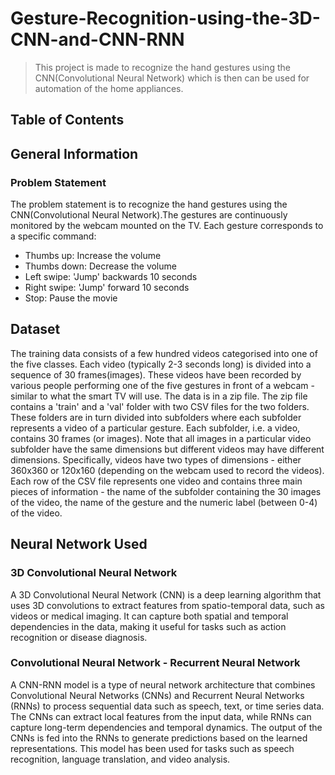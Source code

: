 # Gesture-Recognition-using-the-3D-CNN-and-CNN-RNN
>
> This project is made to recognize the hand gestures using the CNN(Convolutional Neural Network) which is then can be used for automation of the home appliances.

## Table of Contents

## General Information

### Problem Statement

The problem statement is to recognize the hand gestures using the CNN(Convolutional Neural Network).The gestures are continuously monitored by the webcam mounted on the TV. Each gesture corresponds to a specific command:

- Thumbs up:  Increase the volume
- Thumbs down: Decrease the volume
- Left swipe: 'Jump' backwards 10 seconds
- Right swipe: 'Jump' forward 10 seconds  
- Stop: Pause the movie

## Dataset

The training data consists of a few hundred videos categorised into one of the five classes. Each video (typically 2-3 seconds long) is divided into a sequence of 30 frames(images). These videos have been recorded by various people performing one of the five gestures in front of a webcam - similar to what the smart TV will use.
The data is in a zip file. The zip file contains a 'train' and a 'val' folder with two CSV files for the two folders. These folders are in turn divided into subfolders where each subfolder represents a video of a particular gesture. Each subfolder, i.e. a video, contains 30 frames (or images). Note that all images in a particular video subfolder have the same dimensions but different videos may have different dimensions. Specifically, videos have two types of dimensions - either 360x360 or 120x160 (depending on the webcam used to record the videos).
Each row of the CSV file represents one video and contains three main pieces of information - the name of the subfolder containing the 30 images of the video, the name of the gesture and the numeric label (between 0-4) of the video.

## Neural Network Used

### 3D Convolutional Neural Network

A 3D Convolutional Neural Network (CNN) is a deep learning algorithm that uses 3D convolutions to extract features from spatio-temporal data, such as videos or medical imaging. It can capture both spatial and temporal dependencies in the data, making it useful for tasks such as action recognition or disease diagnosis.

### Convolutional Neural Network - Recurrent Neural Network

A CNN-RNN model is a type of neural network architecture that combines Convolutional Neural Networks (CNNs) and Recurrent Neural Networks (RNNs) to process sequential data such as speech, text, or time series data. The CNNs can extract local features from the input data, while RNNs can capture long-term dependencies and temporal dynamics. The output of the CNNs is fed into the RNNs to generate predictions based on the learned representations. This model has been used for tasks such as speech recognition, language translation, and video analysis.

